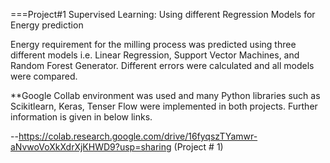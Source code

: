 
===Project#1  Supervised Learning: Using different Regression Models for Energy prediction

Energy requirement for the milling process was predicted using three different models i.e. Linear Regression, Support Vector Machines, and Random Forest Generator. 
Different errors were calculated and all models were compared. 

​**Google Collab environment was used and many Python libraries such as Scikitlearn, Keras, Tenser Flow were implemented in both projects. Further information is given in below links.


--https://colab.research.google.com/drive/16fyqszTYamwr-aNvwoVoXkXdrXjKHWD9?usp=sharing (Project # 1)

